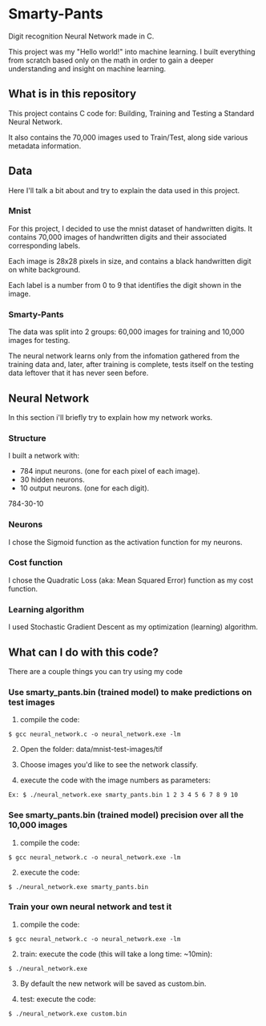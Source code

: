 # Smarty-Pants

Digit recognition Neural Network made in C.

This project was my "Hello world!" into machine learning. I built everything from scratch based only on the math in order to gain a deeper understanding and insight on machine learning.

## What is in this repository

This project contains C code for: Building, Training and Testing a Standard Neural Network.

It also contains the 70,000 images used to Train/Test, along side various metadata information.

## Data

Here I'll talk a bit about and try to explain the data used in this project.

### Mnist

For this project, I decided to use the mnist dataset of handwritten digits. It contains 70,000 images of handwritten digits and their associated corresponding labels.

Each image is 28x28 pixels in size, and contains a black handwritten digit on white background.

Each label is a number from 0 to 9 that identifies the digit shown in the image.

### Smarty-Pants

The data was split into 2 groups: 60,000 images for training and 10,000 images for testing.

The neural network learns only from the infomation gathered from the training data and, later, after training is complete, tests itself on the testing data leftover that it has never seen before.

## Neural Network

In this section i'll briefly try to explain how my network works.

### Structure

I built a network with:

- 784 input neurons. (one for each pixel of each image).
- 30  hidden neurons.
- 10  output neurons. (one for each digit).

784-30-10

### Neurons

I chose the Sigmoid function as the activation function for my neurons.

### Cost function

I chose the Quadratic Loss (aka: Mean Squared Error) function as my cost function.

### Learning algorithm

I used Stochastic Gradient Descent as my optimization (learning) algorithm.

## What can I do with this code?

There are a couple things you can try using my code

### Use smarty_pants.bin (trained model) to make predictions on test images

1. compile the code: 

```
$ gcc neural_network.c -o neural_network.exe -lm
```

2. Open the folder: data/mnist-test-images/tif

3. Choose images you'd like to see the network classify.

4. execute the code with the image numbers as parameters: 

```
Ex: $ ./neural_network.exe smarty_pants.bin 1 2 3 4 5 6 7 8 9 10
```

### See smarty_pants.bin (trained model) precision over all the 10,000 images

1. compile the code: 

```
$ gcc neural_network.c -o neural_network.exe -lm
```

2. execute the code: 

```
$ ./neural_network.exe smarty_pants.bin
```

### Train your own neural network and test it

1. compile the code: 

```
$ gcc neural_network.c -o neural_network.exe -lm
```

2. train: execute the code (this will take a long time: ~10min): 

```
$ ./neural_network.exe
```

3. By default the new network will be saved as custom.bin.

4. test: execute the code:

```
$ ./neural_network.exe custom.bin
```

